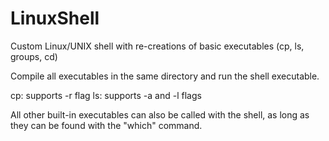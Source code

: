 # LinuxShell
Custom Linux/UNIX shell with re-creations of basic executables (cp, ls, groups, cd)

Compile all executables in the same directory and run the shell executable.

cp: supports -r flag
ls: supports -a and -l flags

All other built-in executables can also be called with the shell, as long as they can be found with the "which" command.
